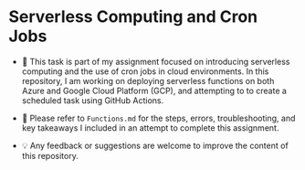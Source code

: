 # Serverless Computing and Cron Jobs

- 🎯 This task is part of my assignment focused on introducing serverless computing and the use of cron jobs in cloud environments. In this repository, I am working on deploying serverless functions on both Azure and Google Cloud Platform (GCP), and attempting to to create a scheduled task using GitHub Actions.

- 📝 Please refer to `Functions.md` for the steps, errors, troubleshooting, and key takeaways I included in an attempt to complete this assignment. 

- 💡 Any feedback or suggestions are welcome to improve the content of this repository.

